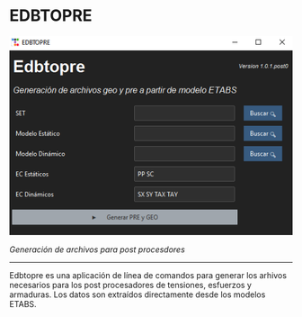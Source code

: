 # EDBTOPRE

![edbtopre](../images/edbtopre/index1.png)

_Generación de archivos para post procesdores_

---

Edbtopre es una aplicación de línea de comandos para generar los arhivos necesarios para los post procesadores de tensiones, esfuerzos y armaduras. Los datos son extraídos directamente desde los modelos ETABS.
